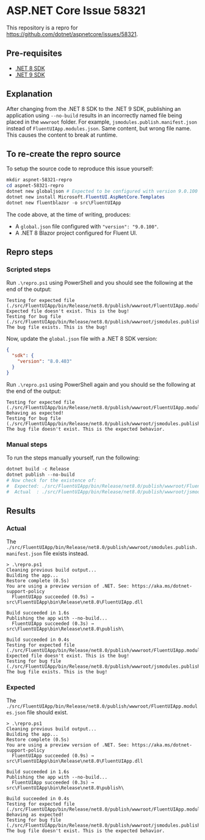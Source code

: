 # ASP.NET Core Issue 58321

This repository is a repro for <https://github.com/dotnet/aspnetcore/issues/58321>.

## Pre-requisites

* [.NET 8 SDK](https://dotnet.microsoft.com/download/dotnet/8.0)
* [.NET 9 SDK](https://dotnet.microsoft.com/download/dotnet/9.0)

## Explanation

After changing from the .NET 8 SDK to the .NET 9 SDK, publishing an application
using `--no-build` results in an incorrectly named file being placed in the
`wwwroot` folder. For example, `jsmodules.publish.manifest.json` instead of
`FluentUIApp.modules.json`. Same content, but wrong file name. This causes the
content to break at runtime.

## To re-create the repro source

To setup the source code to reproduce this issue yourself:

```powershell
mkdir aspnet-58321-repro
cd aspnet-58321-repro
dotnet new globaljson # Expected to be configured with version 9.0.100
dotnet new install Microsoft.FluentUI.AspNetCore.Templates
dotnet new fluentblazor -o src\FluentUIApp
```

The code above, at the time of writing, produces:

* A `global.json` file configured with `"version": "9.0.100"`.
* A .NET 8 Blazor project configured for Fluent UI.

## Repro steps

### Scripted steps

Run `.\repro.ps1` using PowerShell and you should see the following at the end
of the output:

```text
Testing for expected file (./src/FluentUIApp/bin/Release/net8.0/publish/wwwroot/FluentUIApp.modules.json):
Expected file doesn't exist. This is the bug!
Testing for bug file (./src/FluentUIApp/bin/Release/net8.0/publish/wwwroot/jsmodules.publish.manifest.json):
The bug file exists. This is the bug!
```

Now, update the `global.json` file with a .NET 8 SDK version:

```json
{
  "sdk": {
    "version": "8.0.403"
  }
}
```

Run `.\repro.ps1` using PowerShell again and you should se the following at the
end of the output:

```text
Testing for expected file (./src/FluentUIApp/bin/Release/net8.0/publish/wwwroot/FluentUIApp.modules.json):
Behaving as expected!
Testing for bug file (./src/FluentUIApp/bin/Release/net8.0/publish/wwwroot/jsmodules.publish.manifest.json):
The bug file doesn't exist. This is the expected behavior.
```

### Manual steps

To run the steps manually yourself, run the following:

```powershell
dotnet build -c Release
dotnet publish --no-build
# Now check for the existence of:
#  Expected: ./src/FluentUIApp/bin/Release/net8.0/publish/wwwroot/FluentUIApp.modules.json
#  Actual  : ./src/FluentUIApp/bin/Release/net8.0/publish/wwwroot/jsmodules.publish.manifest.json
```

## Results

### Actual

The `./src/FluentUIApp/bin/Release/net8.0/publish/wwwroot/smodules.publish.manifest.json` file exists instead.

```text
> .\repro.ps1
Cleaning previous build output...
Building the app...
Restore complete (0.5s)
You are using a preview version of .NET. See: https://aka.ms/dotnet-support-policy
  FluentUIApp succeeded (0.9s) → src\FluentUIApp\bin\Release\net8.0\FluentUIApp.dll

Build succeeded in 1.6s
Publishing the app with --no-build...
  FluentUIApp succeeded (0.3s) → src\FluentUIApp\bin\Release\net8.0\publish\

Build succeeded in 0.4s
Testing for expected file (./src/FluentUIApp/bin/Release/net8.0/publish/wwwroot/FluentUIApp.modules.json):
Expected file doesn't exist. This is the bug!
Testing for bug file (./src/FluentUIApp/bin/Release/net8.0/publish/wwwroot/jsmodules.publish.manifest.json):
The bug file exists. This is the bug!
```

### Expected

The `./src/FluentUIApp/bin/Release/net8.0/publish/wwwroot/FluentUIApp.modules.json` file should exist.

```text
> .\repro.ps1
Cleaning previous build output...
Building the app...
Restore complete (0.5s)
You are using a preview version of .NET. See: https://aka.ms/dotnet-support-policy
  FluentUIApp succeeded (0.9s) → src\FluentUIApp\bin\Release\net8.0\FluentUIApp.dll

Build succeeded in 1.6s
Publishing the app with --no-build...
  FluentUIApp succeeded (0.3s) → src\FluentUIApp\bin\Release\net8.0\publish\

Build succeeded in 0.4s
Testing for expected file (./src/FluentUIApp/bin/Release/net8.0/publish/wwwroot/FluentUIApp.modules.json):
Behaving as expected!
Testing for bug file (./src/FluentUIApp/bin/Release/net8.0/publish/wwwroot/jsmodules.publish.manifest.json):
The bug file doesn't exist. This is the expected behavior.
```
